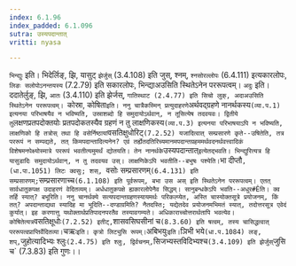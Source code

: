 ```yaml
---
index: 6.1.96
index_padded: 6.1.096
sutra: उस्यपदान्तात्
vritti: nyasa

---
```

`भिन्द्युः` इति। भिदेर्लिङ्, झि, यासुट् `झेर्जुस्` (3.4.108) इति जुस्, श्नम्, `श्नसोरल्लोपः` (6.4.111) इत्यकारलोपः, `लिङः सलोपोऽनन्तयस्य` (7.2.79) इति सकारलोपः, भिन्द्याअउसिति स्थितेऽनेन पररूपत्वम्। `अदुः` इति। ददातेर्लुङ्, झि, `आतः` (3.4.110) इति झेर्जस्, `गातिस्थाट (2.4.77) इति सिचो लुक्, अदाअउसिति स्थितेऽनेन पररूपत्वम्।
`कोस्रा, कोषिता` इति। ननु चात्रैकस्मिन् प्रत्युदाहरणे `अर्थवद्ग्रहणे नानर्थकस्य` (व्या.प.1) इत्यनया परिभाषयैव न भविष्यति, उस्राशब्दो हि समुदायोऽर्थवान्, न तूसित्येष तदवयवः। द्वितीये तु `लक्षणप्रतपदोक्तयोः प्रतपदोकतस्यैव ग्रहणं न तु लाक्षणिकस्य` (व्या.प.3) इत्यनया परिभाषयाऽपि न भविष्यति, लाक्षणिको हि तत्रोस् तथा हि वसेर्निष्ठायां `वसतिक्षुधोरिट्` (7.2.52) यजादित्वात् सम्प्रसारणे कृते--उषितेति, तत्र पररूपं न सम्पद्यते, तत् किमपदान्तादित्यनेन? एवं तर्ह्येतदतिरिच्यमानमपदान्तग्रहममर्थवदनर्थवत्त्वादिकं विशेषमनपेक्ष्योस्मात्रे पररूपं भवतीत्यमुमर्थं द्योतयति। तेन नानर्थके `उस्यपदान्तात्` इत्येतद्भवति। भिन्द्युरित्यत्र हि यासुडादिः समुदायोऽर्थवान्, न तु तदवयव उस्। लाक्षणिकेऽपि भवतीति--बभुषः पश्येति। `भा दीप्तौ`, (धा.पा.1051) लिटः क्वसुः; शस्, `वसोः सम्प्रसारणम्` (6.4.131) इति सम्प्रसारणम्; `सम्प्रसारणाच्च` (6.1.108) इति पूर्वरूपम्, बभा उस अस् इति स्थितेऽनेन पररूपत्वम्। एतत् सार्वधातुकपक्ष उदाहरणं वेदितव्यम्। अर्धधातुकपक्षे ह्यकारलोपेनैव सिद्धम्। सानुबन्धकेऽपि भवति--अधुर#Êति। क्व तर्हि स्यात्? बभूरिति। ननु चानर्थक्ये सत्यपदान्तग्रहणस्यायमर्थः परिकल्प्येत, अस्ति चास्योक्तसूत्रे प्रयोजनम्, किं तत्? अपदान्ताद्यथा स्यादिह मा भूदिति--दण्डाग्रमिति? नैतदस्ति; यद्येतदेव प्रयोजनमभिमतं स्यात्, तदोत्तरसूत्र एवेदं कुर्यात्। इह करणात्तु यथोक्तार्थप्रतिपादनपरतैव तस्यावगम्यते। अधिकाराच्चोत्तरार्थतापि भवत्येव। कोषितेत्यत्र `वसतिक्षूधोः` (7.2.52) इतीट्, `शासवसिघसीनां च` (8.3.60) इति षत्वम्, तस्य चासिद्धत्वात् पररूपत्वप्राप्तिर्वेदितव्या।
`चऋः` इति। कृत्रो लिट्युसि रूपम्। `अबिभयुः` इति। `ञिभी भये` (धा.प.1084) लङ्, शप्, `जुहोत्यादिभ्यः श्लुः` (2.4.75) इति श्लुः, द्विर्वचनम्, `सिजभ्यस्तविदिभ्यश्च` (3.4.109) इति झेर्जुस् `जुसि च` (7.3.83) इति गुणः।।